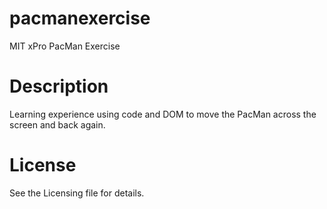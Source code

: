 # pacmanexercise

MIT xPro PacMan Exercise

# Description

Learning experience using code and DOM to move the PacMan across the screen and back again. 

# License

See the Licensing file for details.
